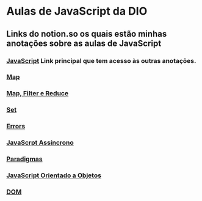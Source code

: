 # Aulas de JavaScript da DIO
## Links do notion.so os quais estão minhas anotações sobre as aulas de JavaScript
### [JavaScript](https://www.notion.so/JavaScript-3343e3c91e6747f4807c616c61c30761) Link principal que tem acesso às outras anotações.
### [Map](https://www.notion.so/Map-3b37a49801744c66bd1415e9207d504c)
### [Map, Filter e Reduce](https://www.notion.so/Map-Filter-e-Reduce-Function-ef550629578d4c14bd9fd696b8c50003)
### [Set](https://www.notion.so/Set-5e9904f68cb24d37a6b395b68c6da955)
### [Errors](https://www.notion.so/Errors-8b706d16648248a4834112100c71fe11)
### [JavaScrpt Assíncrono](https://www.notion.so/JavaScript-Ass-ncrono-08b91c4c4b7d4bdba9aebdf6c6e45c3c)
### [Paradigmas](https://www.notion.so/Paradigmas-a5b7b155855b4349a01bdbf97546f98f)
### [JavaScript Orientado a Objetos](https://www.notion.so/JavaScript-Orientado-a-Objetos-c5d8542555144d00a55353f2042b4b34)
### [DOM](https://www.notion.so/DOM-42c82df9b7cb43758b7a4d16f792849f)
